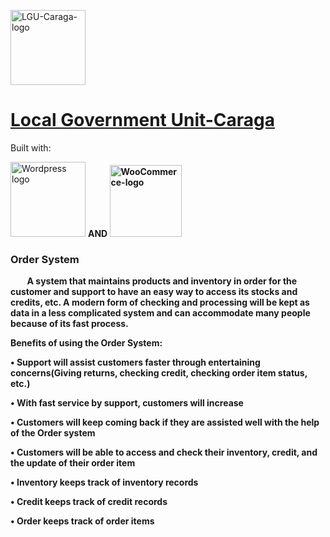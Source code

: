
<td><p><a href="http://caraga.dilg.gov.ph/main/" target="_blank" rel="noopener noreferrer"><img height="120" src="https://upload.wikimedia.org/wikipedia/commons/thumb/c/c9/Department_of_the_Interior_and_Local_Government_%28DILG%29_Seal_-_Logo.svg/240px-Department_of_the_Interior_and_Local_Government_%28DILG%29_Seal_-_Logo.svg.png" alt="LGU-Caraga-logo"></td>
 <td><h1>Local Government Unit-Caraga</h1></p></a></td>

Built with:
<td><p><a href="https://wordpress.com/" target="_blank" rel="noopener noreferrer"><img height="120" src="https://upload.wikimedia.org/wikipedia/commons/9/93/Wordpress_Blue_logo.png" alt="Wordpress logo"></a></td>
  <td><b>AND<b></td> 
 <td> <a href="https://woocommerce.com/" target="_blank" rel="noopener noreferrer"><img height="115" src="https://www.pngkey.com/png/full/369-3690166_integrate-woocommerce-icons-for-work-experience.png" alt="WooCommerce-logo"></a></p></td>
 <h3>Order System</h3>
    <p> &nbsp; &nbsp; &nbsp; &nbsp; A system that maintains products and inventory in order for the customer and support to have an easy way to access its stocks and credits, etc. A modern form of checking and processing will be kept as data in a less complicated system and can accommodate many people because of its fast process.</p>
  <p><b>Benefits of using the Order System:</b></p> 
    <p>• Support will assist customers faster through entertaining concerns(Giving returns, checking credit, checking order item status, etc.)</p>
    <p>• With fast service by support, customers will increase</p>
    <p>• Customers will keep coming back if they are assisted well with the help of the Order system</p>
    <p>• Customers will be able to access and check their inventory, credit, and the update of their order item</p>
    <p>• Inventory keeps track of inventory records</p>
    <p>• Credit keeps track of credit records</p>
    <p>• Order keeps track of order items</p>
   
   
    
    

